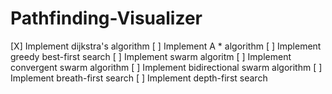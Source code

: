 # Pathfinding-Visualizer

[X] Implement dijkstra's algorithm
[ ] Implement A * algorithm
[ ] Implement greedy best-first search
[ ] Implement swarm algoritm
[ ] Implement convergent swarm algorithm
[ ] Implement bidirectional swarm algorithm
[ ] Implement breath-first search
[ ] Implement depth-first search